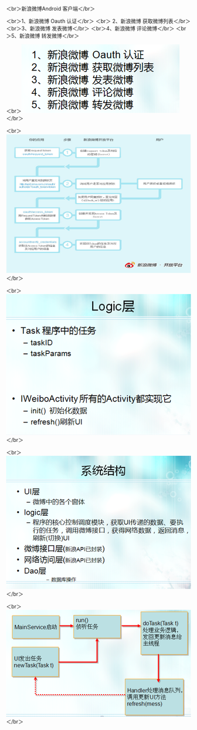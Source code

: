   ＜br＞新浪微博Android 客户端＜/br＞


 ＜br＞1、新浪微博 Oauth 认证＜/br＞
＜br＞ 2、新浪微博 获取微博列表＜/br＞
 ＜br＞3、新浪微博 发表微博＜/br＞
 ＜br＞4、新浪微博 评论微博＜/br＞
 ＜br＞5、新浪微博 转发微博＜/br＞
  
＜br＞![image](https://github.com/tianxuandiyi/WeiBo/blob/master/picture/1.png)   ＜/br＞

＜br＞![image](https://github.com/tianxuandiyi/WeiBo/blob/master/picture/2.png)   ＜/br＞

＜br＞![image](https://github.com/tianxuandiyi/WeiBo/blob/master/picture/logic1.png)   ＜/br＞

＜br＞![image](https://github.com/tianxuandiyi/WeiBo/blob/master/picture/system.png)   ＜/br＞ 

＜br＞![image](https://github.com/tianxuandiyi/WeiBo/blob/master/picture/mainService.png)   ＜/br＞

